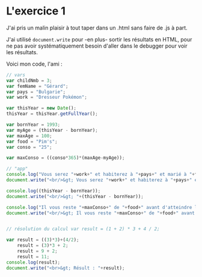 # L'exercice 1

J'ai pris un malin plaisir à tout taper dans un .html sans faire de .js à part. 

J'ai utilisé `document.write` pour -en plus- sortir les résultats en HTML, pour ne pas avoir systématiquement besoin d'aller dans le debugger pour voir les résultats. 

Voici mon code, l'ami : 
```javascript
// vars
var childNmb = 3;
var femName = "Gérard";
var pays = "Bulgarie";
var work = "Dresseur Pokémon";

var thisYear = new Date();
thisYear = thisYear.getFullYear();

var bornYear = 1993;
var myAge = (thisYear - bornYear);
var maxAge = 100;
var food = "Pim's";
var conso = "25";

var maxConso = ((conso*365)*(maxAge-myAge));

// "app"
console.log("Vous serez "+work+" et habiterez à "+pays+" et marié à "+femName+" avec "+childNmb+" enfants.");
document.write("<br/>&gt; Vous serez "+work+" et habiterez à "+pays+" et marié à "+femName+" avec "+childNmb+" enfants.");

console.log((thisYear - bornYear));
document.write("<br/>&gt; "+(thisYear - bornYear));

console.log("Il vous reste "+maxConso+" de "+food+" avant d'atteindre l'âge de "+maxAge+" ans.");
document.write("<br/>&gt; Il vous reste "+maxConso+" de "+food+" avant d'atteindre l'âge de "+maxAge+" ans.");


// résolution du calcul var result = (1 + 2) * 3 + 4 / 2;

var result = ((3)*3)+(4/2); 
    result = (3)*3 + 2;
    result = 9 + 2;
    result = 11;
console.log(result);
document.write("<br>&gt; Résult : "+result);
```